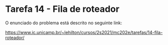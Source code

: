 # Tarefa 14 - Fila de roteador
 
O enunciado do problema está descrito no seguinte link:

https://www.ic.unicamp.br/~lehilton/cursos/2s2021/mc202e/tarefas/14-fila-roteador/